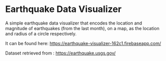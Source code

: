 # Earthquake Data Visualizer
A simple earthquake data visualizer that encodes the location and magnitude of earthquakes (from the last month), on a map, as the location and radius of a circle respectively.

It can be found here: https://earthquake-visualizer-162c1.firebaseapp.com/

Dataset retrieved from : https://earthquake.usgs.gov/ 
